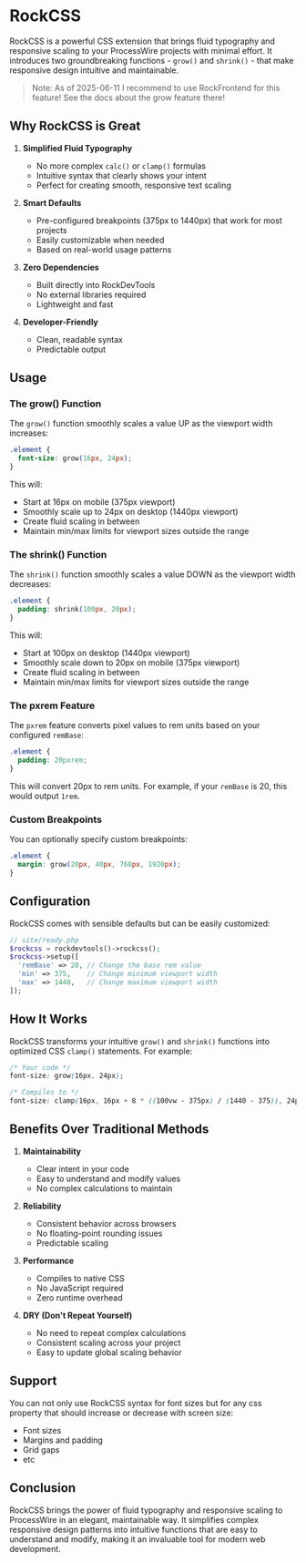 # RockCSS

RockCSS is a powerful CSS extension that brings fluid typography and responsive scaling to your ProcessWire projects with minimal effort. It introduces two groundbreaking functions - `grow()` and `shrink()` - that make responsive design intuitive and maintainable.

> Note: As of 2025-06-11 I recommend to use RockFrontend for this feature! See the docs about the grow feature there!

## Why RockCSS is Great

1. **Simplified Fluid Typography**
   - No more complex `calc()` or `clamp()` formulas
   - Intuitive syntax that clearly shows your intent
   - Perfect for creating smooth, responsive text scaling

2. **Smart Defaults**
   - Pre-configured breakpoints (375px to 1440px) that work for most projects
   - Easily customizable when needed
   - Based on real-world usage patterns

3. **Zero Dependencies**
   - Built directly into RockDevTools
   - No external libraries required
   - Lightweight and fast

4. **Developer-Friendly**
   - Clean, readable syntax
   - Predictable output

## Usage

### The grow() Function

The `grow()` function smoothly scales a value UP as the viewport width increases:

```css
.element {
  font-size: grow(16px, 24px);
}
```

This will:
- Start at 16px on mobile (375px viewport)
- Smoothly scale up to 24px on desktop (1440px viewport)
- Create fluid scaling in between
- Maintain min/max limits for viewport sizes outside the range

### The shrink() Function

The `shrink()` function smoothly scales a value DOWN as the viewport width decreases:

```css
.element {
  padding: shrink(100px, 20px);
}
```

This will:
- Start at 100px on desktop (1440px viewport)
- Smoothly scale down to 20px on mobile (375px viewport)
- Create fluid scaling in between
- Maintain min/max limits for viewport sizes outside the range

### The pxrem Feature

The `pxrem` feature converts pixel values to rem units based on your configured `remBase`:

```css
.element {
  padding: 20pxrem;
}
```

This will convert 20px to rem units. For example, if your `remBase` is 20, this would output `1rem`.

### Custom Breakpoints

You can optionally specify custom breakpoints:

```css
.element {
  margin: grow(20px, 40px, 768px, 1920px);
}
```

## Configuration

RockCSS comes with sensible defaults but can be easily customized:

```php
// site/ready.php
$rockcss = rockdevtools()->rockcss();
$rockcss->setup([
  'remBase' => 20, // Change the base rem value
  'min' => 375,    // Change minimum viewport width
  'max' => 1440,   // Change maximum viewport width
]);
```

## How It Works

RockCSS transforms your intuitive `grow()` and `shrink()` functions into optimized CSS `clamp()` statements. For example:

```css
/* Your code */
font-size: grow(16px, 24px);

/* Compiles to */
font-size: clamp(16px, 16px + 8 * ((100vw - 375px) / (1440 - 375)), 24px);
```

## Benefits Over Traditional Methods

1. **Maintainability**
   - Clear intent in your code
   - Easy to understand and modify values
   - No complex calculations to maintain

2. **Reliability**
   - Consistent behavior across browsers
   - No floating-point rounding issues
   - Predictable scaling

3. **Performance**
   - Compiles to native CSS
   - No JavaScript required
   - Zero runtime overhead

4. **DRY (Don't Repeat Yourself)**
   - No need to repeat complex calculations
   - Consistent scaling across your project
   - Easy to update global scaling behavior

## Support

You can not only use RockCSS syntax for font sizes but for any css property that should increase or decrease with screen size:
   - Font sizes
   - Margins and padding
   - Grid gaps
   - etc

## Conclusion

RockCSS brings the power of fluid typography and responsive scaling to ProcessWire in an elegant, maintainable way. It simplifies complex responsive design patterns into intuitive functions that are easy to understand and modify, making it an invaluable tool for modern web development.
